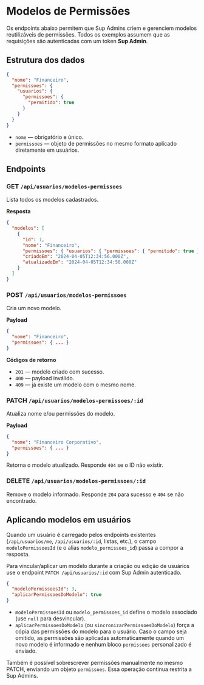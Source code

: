 # Modelos de Permissões

Os endpoints abaixo permitem que Sup Admins criem e gerenciem modelos reutilizáveis de permissões. Todos os exemplos assumem que as requisições são autenticadas com um token **Sup Admin**.

## Estrutura dos dados

```json
{
  "nome": "Financeiro",
  "permissoes": {
    "usuarios": {
      "permissoes": {
        "permitido": true
      }
    }
  }
}
```

* `nome` — obrigatório e único.
* `permissoes` — objeto de permissões no mesmo formato aplicado diretamente em usuários.

## Endpoints

### GET `/api/usuarios/modelos-permissoes`
Lista todos os modelos cadastrados.

**Resposta**
```json
{
  "modelos": [
    {
      "id": 1,
      "nome": "Financeiro",
      "permissoes": { "usuarios": { "permissoes": { "permitido": true } } },
      "criadoEm": "2024-04-05T12:34:56.000Z",
      "atualizadoEm": "2024-04-05T12:34:56.000Z"
    }
  ]
}
```

### POST `/api/usuarios/modelos-permissoes`
Cria um novo modelo.

**Payload**
```json
{
  "nome": "Financeiro",
  "permissoes": { ... }
}
```

**Códigos de retorno**
* `201` — modelo criado com sucesso.
* `400` — payload inválido.
* `409` — já existe um modelo com o mesmo nome.

### PATCH `/api/usuarios/modelos-permissoes/:id`
Atualiza nome e/ou permissões do modelo.

**Payload**
```json
{
  "nome": "Financeiro Corporativo",
  "permissoes": { ... }
}
```

Retorna o modelo atualizado. Responde `404` se o ID não existir.

### DELETE `/api/usuarios/modelos-permissoes/:id`
Remove o modelo informado. Responde `204` para sucesso e `404` se não encontrado.

## Aplicando modelos em usuários

Quando um usuário é carregado pelos endpoints existentes (`/api/usuarios/me`, `/api/usuarios/:id`, listas, etc.), o campo `modeloPermissoesId` (e o alias `modelo_permissoes_id`) passa a compor a resposta.

Para vincular/aplicar um modelo durante a criação ou edição de usuários use o endpoint `PATCH /api/usuarios/:id` com Sup Admin autenticado.

```json
{
  "modeloPermissoesId": 3,
  "aplicarPermissoesDoModelo": true
}
```

* `modeloPermissoesId` ou `modelo_permissoes_id` define o modelo associado (use `null` para desvincular).
* `aplicarPermissoesDoModelo` (ou `sincronizarPermissoesDoModelo`) força a cópia das permissões do modelo para o usuário. Caso o campo seja omitido, as permissões são aplicadas automaticamente quando um novo modelo é informado e nenhum bloco `permissoes` personalizado é enviado.

Também é possível sobrescrever permissões manualmente no mesmo PATCH, enviando um objeto `permissoes`. Essa operação continua restrita a Sup Admins.
